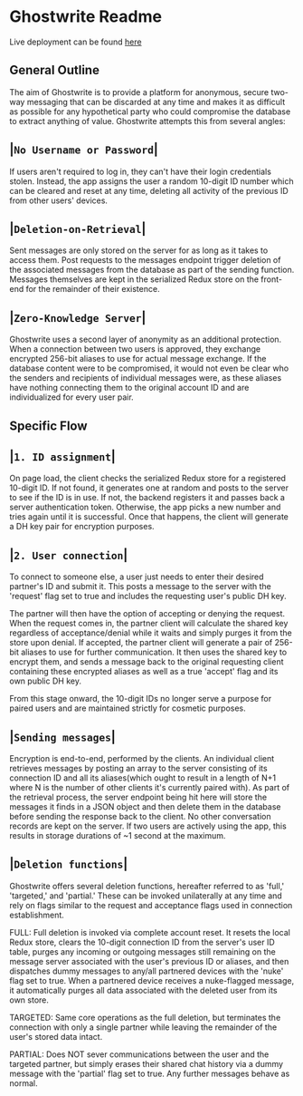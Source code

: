 # Ghostwrite Readme

Live deployment can be found [here](https://ghostwrite.xyz)

## General Outline

The aim of Ghostwrite is to provide a platform for anonymous, secure two-way messaging that can be discarded at any time and makes it as difficult as possible for any hypothetical party who could compromise the database to extract anything of value. Ghostwrite attempts this from several angles:

**|`No Username or Password`|**
-----------------------------
If users aren't required to log in, they can't have their login credentials stolen. Instead, the app assigns the user a random 10-digit ID number which can be cleared and reset at any time, deleting all activity of the previous ID from other users' devices.

**|`Deletion-on-Retrieval`|**
---------------------------
Sent messages are only stored on the server for as long as it takes to access them. Post requests to the messages endpoint trigger deletion of the associated messages from the database as part of the sending function. Messages themselves are kept in the serialized Redux store on the front-end for the remainder of their existence.

**|`Zero-Knowledge Server`|**
---------------------------
Ghostwrite uses a second layer of anonymity as an additional protection. When a connection between two users is approved, they exchange encrypted 256-bit aliases to use for actual message exchange. If the database content were to be compromised, it would not even be clear who the senders and recipients of individual messages were, as these aliases have nothing connecting them to the original account ID and are individualized for every user pair.

## Specific Flow

**|`1. ID assignment`|**
-----------------------
On page load, the client checks the serialized Redux store for a registered 10-digit ID. If not found, it generates one at random and posts to the server to see if the ID is in use. If not, the backend registers it and passes back a server authentication token. Otherwise, the app picks a new number and tries again until it is successful. Once that happens, the client will generate a DH key pair for encryption purposes.

**|`2. User connection`|**
-------------------------
To connect to someone else, a user just needs to enter their desired partner's ID and submit it. This posts a message to the server with the 'request' flag set to true and includes the requesting user's public DH key.

The partner will then have the option of accepting or denying the request. When the request comes in, the partner client will calculate the shared key regardless of acceptance/denial while it waits and simply purges it from the store upon denial. If accepted, the partner client will generate a pair of 256-bit aliases to use for further communication. It then uses the shared key to encrypt them, and sends a message back to the original requesting client containing these encrypted aliases as well as a true 'accept' flag and its own public DH key.

From this stage onward, the 10-digit IDs no longer serve a purpose for paired users and are maintained strictly for cosmetic purposes.

**|`Sending messages`|**
-----------------------
Encryption is end-to-end, performed by the clients. An individual client retrieves messages by posting an array to the server consisting of its connection ID and all its aliases(which ought to result in a length of N+1 where N is the number of other clients it's currently paired with). As part of the retrieval process, the server endpoint being hit here will store the messages it finds in a JSON object and then delete them in the database before sending the response back to the client. No other conversation records are kept on the server. If two users are actively using the app, this results in storage durations of ~1 second at the maximum.

**|`Deletion functions`|**
-------------------------
Ghostwrite offers several deletion functions, hereafter referred to as 'full,' 'targeted,' and 'partial.' These can be invoked unilaterally at any time and rely on flags similar to the request and acceptance flags used in connection establishment.

FULL: Full deletion is invoked via complete account reset. It resets the local Redux store, clears the 10-digit connection ID from the server's user ID table, purges any incoming or outgoing messages still remaining on the message server associated with the user's previous ID or aliases, and then dispatches dummy messages to any/all partnered devices with the 'nuke' flag set to true. When a partnered device receives a nuke-flagged message, it automatically purges all data associated with the deleted user from its own store.

TARGETED: Same core operations as the full deletion, but terminates the connection with only a single partner while leaving the remainder of the user's stored data intact.

PARTIAL: Does NOT sever communications between the user and the targeted partner, but simply erases their shared chat history via a dummy message with the 'partial' flag set to true. Any further messages behave as normal.